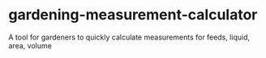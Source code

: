 # gardening-measurement-calculator
A tool for gardeners to quickly calculate measurements for feeds, liquid, area, volume
